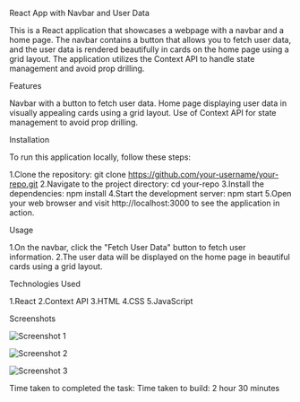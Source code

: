 React App with Navbar and User Data

This is a React application that showcases a webpage with a navbar and a home page. The navbar contains a button that allows you to fetch user data, and the user data is rendered beautifully in cards on the home page using a grid layout. The application utilizes the Context API to handle state management and avoid prop drilling.

Features

Navbar with a button to fetch user data.
Home page displaying user data in visually appealing cards using a grid layout.
Use of Context API for state management to avoid prop drilling.


Installation

To run this application locally, follow these steps:

1.Clone the repository:
git clone https://github.com/your-username/your-repo.git
2.Navigate to the project directory:
cd your-repo
3.Install the dependencies:
npm install
4.Start the development server:
npm start
5.Open your web browser and visit http://localhost:3000 to see the application in action.

Usage

1.On the navbar, click the "Fetch User Data" button to fetch user information.
2.The user data will be displayed on the home page in beautiful cards using a grid layout.


Technologies Used

1.React
2.Context API
3.HTML
4.CSS
5.JavaScript

Screenshots

![Screenshot 1](https://github.com/venkateshwebdev/assigment/assets/105224564/f67f6535-7f86-406a-9dd4-b4b3e869cdf5)

![Screenshot 2](https://github.com/venkateshwebdev/assigment/assets/105224564/c07ae3a3-6a86-462e-896b-a3e26e1ad3e0)

![Screenshot 3](https://github.com/venkateshwebdev/assigment/assets/105224564/e580f6e0-e21d-4275-825c-82f766a6ed42)


Time taken to completed the task:
Time taken to build: 2 hour 30 minutes





